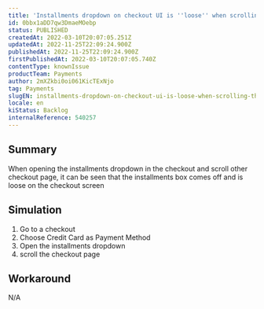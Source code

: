 ```yaml
---
title: 'Installments dropdown on checkout UI is ''loose'' when scrolling the screen'
id: 0bbx1aDD7qw3DmaeMOebp
status: PUBLISHED
createdAt: 2022-03-10T20:07:05.251Z
updatedAt: 2022-11-25T22:09:24.900Z
publishedAt: 2022-11-25T22:09:24.900Z
firstPublishedAt: 2022-03-10T20:07:05.740Z
contentType: knownIssue
productTeam: Payments
author: 2mXZkbi0oi061KicTExNjo
tag: Payments
slugEN: installments-dropdown-on-checkout-ui-is-loose-when-scrolling-the-screen
locale: en
kiStatus: Backlog
internalReference: 540257
---
```


## Summary


When opening the installments dropdown in the checkout and scroll other checkout page, it can be seen that the installments box comes off and is loose on the checkout screen



## Simulation



1. Go to a checkout
2. Choose Credit Card as Payment Method
3. Open the installments dropdown
4. scroll the checkout page



## Workaround


N/A

